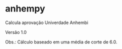 # anhempy
Calcula aprovação Univerdade Anhembi

Versão 1.0

Obs.: Cálculo baseado em uma média de corte de 6.0.
